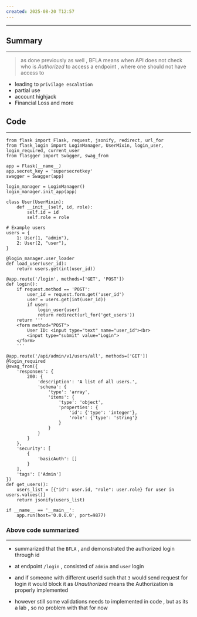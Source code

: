 ```yaml
---
created: 2025-08-20 T12:57
---
```

---




## Summary 
---
> as done previously as well , BFLA means when API does not check who is *Authorized* to access a endpoint , where one should not have access to

* leading to `privilage escalation`
* partial use 
* account highjack 
* Financial Loss and more 



## Code  
---
```
from flask import Flask, request, jsonify, redirect, url_for
from flask_login import LoginManager, UserMixin, login_user, login_required, current_user
from flasgger import Swagger, swag_from

app = Flask(__name__)
app.secret_key = 'supersecretkey'
swagger = Swagger(app)

login_manager = LoginManager()
login_manager.init_app(app)

class User(UserMixin):
    def __init__(self, id, role):
        self.id = id
        self.role = role

# Example users
users = {
    1: User(1, "admin"),
    2: User(2, "user"),
}

@login_manager.user_loader
def load_user(user_id):
    return users.get(int(user_id))

@app.route('/login', methods=['GET', 'POST'])
def login():
    if request.method == 'POST':
        user_id = request.form.get('user_id')
        user = users.get(int(user_id))
        if user:
            login_user(user)
            return redirect(url_for('get_users'))
    return '''
    <form method="POST">
        User ID: <input type="text" name="user_id"><br>
        <input type="submit" value="Login">
    </form>
    '''

@app.route('/api/admin/v1/users/all', methods=['GET'])
@login_required
@swag_from({
    'responses': {
        200: {
            'description': 'A list of all users.',
            'schema': {
                'type': 'array',
                'items': {
                    'type': 'object',
                    'properties': {
                        'id': {'type': 'integer'},
                        'role': {'type': 'string'}
                    }
                }
            }
        }
    },
    'security': [
        {
            'basicAuth': []
        }
    ],
    'tags': ['Admin']
})
def get_users():
    users_list = [{"id": user.id, "role": user.role} for user in users.values()]
    return jsonify(users_list)

if __name__ == '__main__':
    app.run(host='0.0.0.0', port=9877)
```

### Above code summarized 
---
- summarized that the `BFLA` , and demonstrated the authorized login through id
   
- at endpoint `/login` , consisted of `admin` and `user` login 
  
- and if someone with different userId such that `3` would send request for login it would block it as *Unauthorized* means the Authorization is properly implemented 
  
- however still some validations needs to implemented in code , but as its a lab , so no problem with that for now 